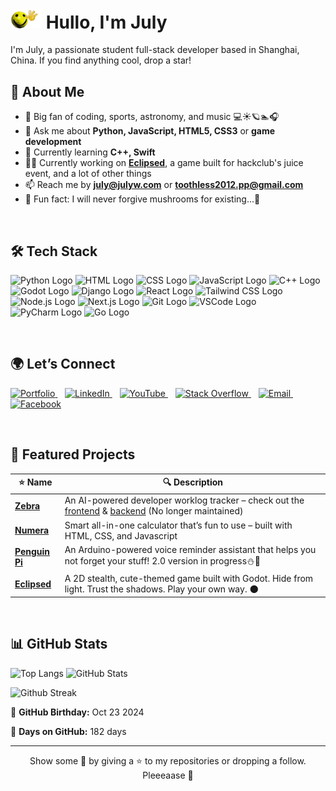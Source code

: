 
# <img src="hullo.gif" alt="yellow smily face :)" width=50> Hullo, I'm July
I'm July, a passionate student full-stack developer based in Shanghai, China. If you find anything cool, drop a star! 


## 👀 About Me
- 👀 Big fan of coding, sports, astronomy, and music 💻☀️🪐🏊🎧
- 💬 Ask me about **Python, JavaScript, HTML5, CSS3** or **game development**
- 🧠 Currently learning **C++, Swift**
- 🧑‍💻 Currently working on **[Eclipsed](https://github.com/JLW-7/Eclipsed)**, a game built for hackclub's juice event, and a lot of other things
- 📫 Reach me by **[july@julyw.com](mailto:july@julyw.com)** or **[toothless2012.pp@gmail.com](mailto:toothless2012.pp@gmail.com)**
- 🍄 Fun fact: I will never forgive mushrooms for existing...🫣
  
<br>

## 🛠️ Tech Stack

<img src="https://upload.wikimedia.org/wikipedia/commons/c/c3/Python-logo-notext.svg" width="50" height="50" alt="Python Logo"> <img src="https://upload.wikimedia.org/wikipedia/commons/6/61/HTML5_logo_and_wordmark.svg" width="50" height="50" alt="HTML Logo"> <img src="https://upload.wikimedia.org/wikipedia/commons/6/62/CSS3_logo.svg" width="50" height="50" alt="CSS Logo"> <img src="https://upload.wikimedia.org/wikipedia/commons/6/6a/JavaScript-logo.png" width="50" height="50" alt="JavaScript Logo">
<img src="https://upload.wikimedia.org/wikipedia/commons/1/18/ISO_C%2B%2B_Logo.svg" width="50" height="50" alt="C++ Logo"> <img src="https://encrypted-tbn0.gstatic.com/images?q=tbn:ANd9GcQ9BifcVcZfa4AL5OSVP_xe43d51GpuIC1agA&s" width="50" height="50" alt="Godot Logo"> <img src="https://www.svgrepo.com/show/353657/django-icon.svg" width="50" height="50" alt="Django Logo"> <img src="https://upload.wikimedia.org/wikipedia/commons/a/a7/React-icon.svg" width="50" height="50" alt="React Logo"> <img src="https://www.drupal.org/files/styles/grid-3-2x/public/project-images/screenshot_361.png?itok=w4CzcWyb" width="50" height="50" alt="Tailwind CSS Logo"> <img src="https://upload.wikimedia.org/wikipedia/commons/d/d9/Node.js_logo.svg" width="50" height="50" alt="Node.js Logo"> <img src="https://upload.wikimedia.org/wikipedia/commons/8/8e/Nextjs-logo.svg" width="50" height="50" alt="Next.js Logo"> <img src="https://upload.wikimedia.org/wikipedia/commons/thumb/3/3f/Git_icon.svg/2048px-Git_icon.svg.png" width="50" height="50" alt="Git Logo"> <img src="https://upload.wikimedia.org/wikipedia/commons/thumb/9/9a/Visual_Studio_Code_1.35_icon.svg/2048px-Visual_Studio_Code_1.35_icon.svg.png" width="50" height="50" alt="VSCode Logo"> <img src="https://upload.wikimedia.org/wikipedia/commons/thumb/1/1d/PyCharm_Icon.svg/1024px-PyCharm_Icon.svg.png" width="50" height="50" alt="PyCharm Logo"> <img src="https://go.dev/blog/go-brand/Go-Logo/PNG/Go-Logo_Blue.png" width="50" height="50" alt="Go Logo">

<br>

## 🌍 Let’s Connect
<p>
  <a href="https://julyw.com/" target="_blank" title="Portfolio">
    <img src="https://cdn-icons-png.freepik.com/256/16240/16240302.png?ga=GA1.1.1298641484.1743507429&semt=ais_hybrid" width="40" alt="Portfolio"/>
  </a>&nbsp;&nbsp;
  <a href="https://www.linkedin.com/in/july-wu-85b3052a1/" target="_blank" title="LinkedIn">
    <img src="https://img.icons8.com/ios-filled/50/0077B5/linkedin.png" width="40" alt="LinkedIn"/>
  </a>&nbsp;&nbsp;
  <a href="https://www.youtube.com/@julywu7" target="_blank" title="YouTube">
    <img src="https://img.icons8.com/ios-filled/50/FF0000/youtube-play.png" width="40" alt="YouTube"/>
  </a>&nbsp;&nbsp;
  <a href="https://stackoverflow.com/users/29459174/july" target="_blank" title="Stack Overflow">
    <img src="https://img.icons8.com/ios-filled/50/FE7A16/stackoverflow.png" width="40" alt="Stack Overflow"/>
  </a>&nbsp;&nbsp;
  <a href="mailto:july@julyw.com" target="_blank" title="Email">
    <img src="https://cdn0.iconfinder.com/data/icons/apple-apps/100/Apple_Mail-1024.png" width="40" alt="Email"/>
  </a>&nbsp;&nbsp;
  <a href="https://www.facebook.com/profile.php?id=61572697954233" target="_blank" title="Facebook">
    <img src="https://img.icons8.com/ios-filled/50/1877F2/facebook-new.png" width="40" alt="Facebook"/>
  </a>
</p>

<br>

## 🧪 Featured Projects

| ⭐ Name | 🔍 Description |
|--|--|
| [**Zebra**](https://github.com/pacerclub/zebra) | An AI-powered developer worklog tracker – check out the [frontend](https://github.com/pacerclub/zebra-frontend) & [backend](https://github.com/pacerclub/zebra-backend) (No longer maintained)|
| [**Numera**](https://github.com/JLW-7/Numera-Calculator-Website) | Smart all-in-one calculator that’s fun to use – built with HTML, CSS, and Javascript |
| [**Penguin Pi**](https://github.com/JLW-7/Penguin-Pi-Reminder-Assistant) | An Arduino-powered voice reminder assistant that helps you not forget your stuff! 2.0 version in progress⛄📢 |
| [**Eclipsed**](https://github.com/JLW-7/Eclipsed) | A 2D stealth, cute-themed game built with Godot. Hide from light. Trust the shadows. Play your own way. 🌑

<br>

## 📊 GitHub Stats
![Top Langs](https://github-readme-stats.vercel.app/api/top-langs/?username=JLW-7&layout=donut&langs_count=10&card_width=300&hide_border=true)  ![GitHub Stats](https://github-readme-stats.vercel.app/api?username=JLW-7&show_icons=true&count_private=true&hide_border=true&show=reviews,prs_merged&rank_icon=github) 

![Github Streak](https://github-readme-streak-stats.herokuapp.com/?user=JLW-7)


🎂 **GitHub Birthday:** Oct 23 2024  

📅 **Days on GitHub:** 182 days

---

<p align="center">
  Show some 💙 by giving a ⭐ to my repositories or dropping a follow. Pleeeaase 🥺
</p>




<!---
JLW-7/JLW-7 is a ✨ special ✨ repository because its `README.md` (this file) appears on your GitHub profile.  
You can click the Preview link to take a look at your changes.  
--->








